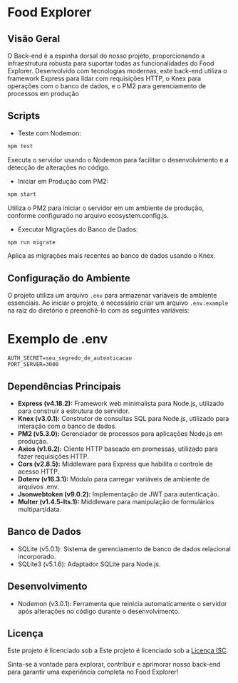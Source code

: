 
# Food Explorer

## Visão Geral

O Back-end é a espinha dorsal do nosso projeto, proporcionando a infraestrutura robusta para suportar todas as funcionalidades do Food Explorer. Desenvolvido com tecnologias modernas, este back-end utiliza o framework Express para lidar com requisições HTTP, o Knex para operações com o banco de dados, e o PM2 para gerenciamento de processos em produção

## Scripts

* Teste com Nodemon:

```bash
npm test
```

Executa o servidor usando o Nodemon para facilitar o desenvolvimento e a detecção de alterações no código.

* Iniciar em Produção com PM2:

```bash
npm start
```

Utiliza o PM2 para iniciar o servidor em um ambiente de produção, conforme configurado no arquivo ecosystem.config.js.


* Executar Migrações do Banco de Dados:

```bash
npm run migrate
```
Aplica as migrações mais recentes ao banco de dados usando o Knex.

## Configuração do Ambiente

O projeto utiliza um arquivo `.env` para armazenar variáveis de ambiente essenciais. Ao iniciar o projeto, é necessário criar um arquivo `.env.example` na raiz do diretório e preenchê-lo com as seguintes variáveis:


# Exemplo de .env
```env
AUTH_SECRET=seu_segredo_de_autenticacao
PORT_SERVER=3000
```


## Dependências Principais

- **Express (v4.18.2):** Framework web minimalista para Node.js, utilizado para construir a estrutura do servidor.
- **Knex (v3.0.1):** Construtor de consultas SQL para Node.js, utilizado para interação com o banco de dados.
- **PM2 (v5.3.0):** Gerenciador de processos para aplicações Node.js em produção.
- **Axios (v1.6.2):** Cliente HTTP baseado em promessas, utilizado para fazer requisições HTTP.
- **Cors (v2.8.5):** Middleware para Express que habilita o controle de acesso HTTP.
- **Dotenv (v16.3.1):** Módulo para carregar variáveis de ambiente de arquivos .env.
- **Jsonwebtoken (v9.0.2):** Implementação de JWT para autenticação.
- **Multer (v1.4.5-lts.1):** Middleware para manipulação de formulários multipart/data.

## Banco de Dados

* SQLite (v5.0.1): Sistema de gerenciamento de banco de dados relacional incorporado.
* SQLite3 (v5.1.6): Adaptador SQLite para Node.js.

## Desenvolvimento

* Nodemon (v3.0.1): Ferramenta que reinicia automaticamente o servidor após alterações no código durante o desenvolvimento.

## Licença

Este projeto é licenciado sob a Este projeto é licenciado sob a [Licença ISC](https://pt.wikipedia.org/wiki/Licen%C3%A7a_ISC).


Sinta-se à vontade para explorar, contribuir e aprimorar nosso back-end para garantir uma experiência completa no Food Explorer!

